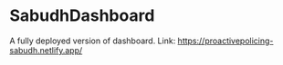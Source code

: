 # SabudhDashboard
A fully deployed version of dashboard.
Link: https://proactivepolicing-sabudh.netlify.app/
